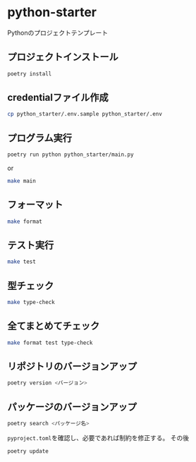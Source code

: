 # python-starter
Pythonのプロジェクトテンプレート

## プロジェクトインストール

```bash
poetry install
```

## credentialファイル作成

```bash
cp python_starter/.env.sample python_starter/.env
```

## プログラム実行

```bash
poetry run python python_starter/main.py
```

or 

```bash
make main
```

## フォーマット

```bash
make format
```

## テスト実行

```bash
make test
```

## 型チェック

```bash
make type-check
```

## 全てまとめてチェック

```bash
make format test type-check
```

## リポジトリのバージョンアップ

```bash
poetry version <バージョン>
```

## パッケージのバージョンアップ

```bash
poetry search <パッケージ名>
```

`pyproject.toml`を確認し、必要であれば制約を修正する。
その後

```bash
poetry update
```
